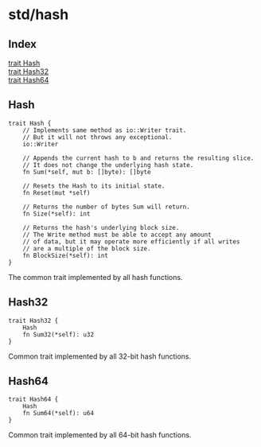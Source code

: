 # std/hash

## Index

[trait Hash](#hash)\
[trait Hash32](#hash32)\
[trait Hash64](#hash64)



## Hash
```jule
trait Hash {
	// Implements same method as io::Writer trait.
	// But it will not throws any exceptional.
	io::Writer

	// Appends the current hash to b and returns the resulting slice.
	// It does not change the underlying hash state.
	fn Sum(*self, mut b: []byte): []byte

	// Resets the Hash to its initial state.
	fn Reset(mut *self)

	// Returns the number of bytes Sum will return.
	fn Size(*self): int

	// Returns the hash's underlying block size.
	// The Write method must be able to accept any amount
	// of data, but it may operate more efficiently if all writes
	// are a multiple of the block size.
	fn BlockSize(*self): int
}
```
The common trait implemented by all hash functions\.

## Hash32
```jule
trait Hash32 {
	Hash
	fn Sum32(*self): u32
}
```
Common trait implemented by all 32\-bit hash functions\.

## Hash64
```jule
trait Hash64 {
	Hash
	fn Sum64(*self): u64
}
```
Common trait implemented by all 64\-bit hash functions\.